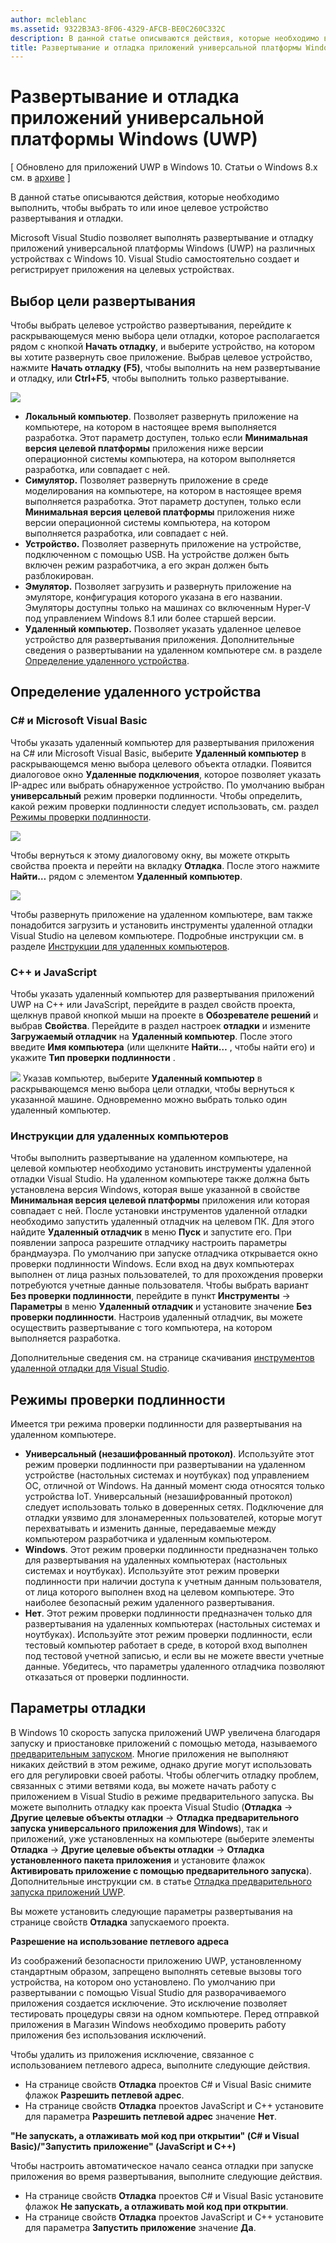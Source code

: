 ```yaml
---
author: mcleblanc
ms.assetid: 9322B3A3-8F06-4329-AFCB-BE0C260C332C
description: В данной статье описываются действия, которые необходимо выполнить, чтобы выбрать то или иное целевое устройство развертывания и отладки.
title: Развертывание и отладка приложений универсальной платформы Windows (UWP)
---
```


# Развертывание и отладка приложений универсальной платформы Windows (UWP)

\[ Обновлено для приложений UWP в Windows 10. Статьи о Windows 8.x см. в [архиве](http://go.microsoft.com/fwlink/p/?linkid=619132) \]

В данной статье описываются действия, которые необходимо выполнить, чтобы выбрать то или иное целевое устройство развертывания и отладки.

Microsoft Visual Studio позволяет выполнять развертывание и отладку приложений универсальной платформы Windows (UWP) на различных устройствах с Windows 10. Visual Studio самостоятельно создает и регистрирует приложения на целевых устройствах.

## Выбор цели развертывания

Чтобы выбрать целевое устройство развертывания, перейдите к раскрывающемуся меню выбора цели отладки, которое располагается рядом с кнопкой **Начать отладку**, и выберите устройство, на котором вы хотите развернуть свое приложение. Выбрав целевое устройство, нажмите **Начать отладку (F5)**, чтобы выполнить на нем развертывание и отладку, или **Ctrl+F5**, чтобы выполнить только развертывание.

![](images/debug-device-target-list.png)

-   **Локальный компьютер**. Позволяет развернуть приложение на компьютере, на котором в настоящее время выполняется разработка. Этот параметр доступен, только если **Минимальная версия целевой платформы** приложения ниже версии операционной системы компьютера, на котором выполняется разработка, или совпадает с ней.
-   **Симулятор.** Позволяет развернуть приложение в среде моделирования на компьютере, на котором в настоящее время выполняется разработка. Этот параметр доступен, только если **Минимальная версия целевой платформы** приложения ниже версии операционной системы компьютера, на котором выполняется разработка, или совпадает с ней.
-   **Устройство.** Позволяет развернуть приложение на устройстве, подключенном с помощью USB. На устройстве должен быть включен режим разработчика, а его экран должен быть разблокирован.
-   **Эмулятор.** Позволяет загрузить и развернуть приложение на эмуляторе, конфигурация которого указана в его названии. Эмуляторы доступны только на машинах со включенным Hyper-V под управлением Windows 8.1 или более старшей версии.
-   **Удаленный компьютер.** Позволяет указать удаленное целевое устройство для развертывания приложения. Дополнительные сведения о развертывании на удаленном компьютере см. в разделе [Определение удаленного устройства](#specifying-a-remote-device).

## Определение удаленного устройства

### C# и Microsoft Visual Basic

Чтобы указать удаленный компьютер для развертывания приложения на C# или Microsoft Visual Basic, выберите **Удаленный компьютер** в раскрывающемся меню выбора целевого объекта отладки. Появится диалоговое окно **Удаленные подключения**, которое позволяет указать IP-адрес или выбрать обнаруженное устройство. По умолчанию выбран **универсальный** режим проверки подлинности. Чтобы определить, какой режим проверки подлинности следует использовать, см. раздел [Режимы проверки подлинности](#authentication-modes).

![](images/debug-remote-connections.png)

Чтобы вернуться к этому диалоговому окну, вы можете открыть свойства проекта и перейти на вкладку **Отладка**. После этого нажмите **Найти…** рядом с элементом **Удаленный компьютер**.

![](images/debug-remote-machine-config.png)

Чтобы развернуть приложение на удаленном компьютере, вам также понадобится загрузить и установить инструменты удаленной отладки Visual Studio на целевом компьютере. Подробные инструкции см. в разделе [Инструкции для удаленных компьютеров](#remote-pc-instructions).

### C++ и JavaScript

Чтобы указать удаленный компьютер для развертывания приложений UWP на C++ или JavaScript, перейдите в раздел свойств проекта, щелкнув правой кнопкой мыши на проекте в **Обозревателе решений** и выбрав **Свойства**. Перейдите в раздел настроек **отладки** и измените **Загружаемый отладчик** на **Удаленный компьютер**. После этого введите **Имя компьютера** (или щелкните **Найти…** , чтобы найти его) и укажите **Тип проверки подлинности** .

![](images/debug-property-pages.png)
Указав компьютер, выберите **Удаленный компьютер** в раскрывающемся меню выбора цели отладки, чтобы вернуться к указанной машине. Одновременно можно выбрать только один удаленный компьютер.

### Инструкции для удаленных компьютеров

Чтобы выполнить развертывание на удаленном компьютере, на целевой компьютер необходимо установить инструменты удаленной отладки Visual Studio. На удаленном компьютере также должна быть установлена версия Windows, которая выше указанной в свойстве **Минимальная версия целевой платформы** приложения или которая совпадает с ней. После установки инструментов удаленной отладки необходимо запустить удаленный отладчик на целевом ПК. Для этого найдите **Удаленный отладчик** в меню **Пуск** и запустите его. При появлении запроса разрешите отладчику настроить параметры брандмауэра. По умолчанию при запуске отладчика открывается окно проверки подлинности Windows. Если вход на двух компьютерах выполнен от лица разных пользователей, то для прохождения проверки потребуются учетные данные пользователя. Чтобы выбрать вариант **Без проверки подлинности**, перейдите в пункт **Инструменты** -&gt; **Параметры** в меню **Удаленный отладчик** и установите значение **Без проверки подлинности**. Настроив удаленный отладчик, вы можете осуществить развертывание с того компьютера, на котором выполняется разработка.

Дополнительные сведения см. на странице скачивания [инструментов удаленной отладки для Visual Studio]( http://go.microsoft.com/fwlink/?LinkId=717039).

## Режимы проверки подлинности

Имеется три режима проверки подлинности для развертывания на удаленном компьютере.

- **Универсальный (незашифрованный протокол)**. Используйте этот режим проверки подлинности при развертывании на удаленном устройстве (настольных системах и ноутбуках) под управлением ОС, отличной от Windows. На данный момент сюда относятся только устройства IoT. Универсальный (незашифрованный протокол) следует использовать только в доверенных сетях. Подключение для отладки уязвимо для злонамеренных пользователей, которые могут перехватывать и изменить данные, передаваемые между компьютером разработчика и удаленным компьютером.
- **Windows**. Этот режим проверки подлинности предназначен только для развертывания на удаленных компьютерах (настольных системах и ноутбуках). Используйте этот режим проверки подлинности при наличии доступа к учетным данным пользователя, от лица которого выполнен вход на целевом компьютере. Это наиболее безопасный режим удаленного развертывания.
- **Нет**. Этот режим проверки подлинности предназначен только для развертывания на удаленных компьютерах (настольных системах и ноутбуках). Используйте этот режим проверки подлинности, если тестовый компьютер работает в среде, в которой вход выполнен под тестовой учетной записью, и если вы не можете ввести учетные данные. Убедитесь, что параметры удаленного отладчика позволяют отказаться от проверки подлинности.

## Параметры отладки

В Windows 10 скорость запуска приложений UWP увеличена благодаря запуску и приостановке приложений с помощью метода, называемого [предварительным запуском](https://msdn.microsoft.com/library/windows/apps/Mt593297). Многие приложения не выполняют никаких действий в этом режиме, однако другие могут использовать его для регулировки своей работы. Чтобы облегчить отладку проблем, связанных с этими ветвями кода, вы можете начать работу с приложением в Visual Studio в режиме предварительного запуска. Вы можете выполнить отладку как проекта Visual Studio (**Отладка** -&gt; **Другие целевые объекты отладки** -&gt; **Отладка предварительного запуска универсального приложения для Windows**), так и приложений, уже установленных на компьютере (выберите элементы **Отладка** -&gt; **Другие целевые объекты отладки** -&gt; **Отладка установленного пакета приложения** и установите флажок **Активировать приложение с помощью предварительного запуска**). Дополнительные инструкции см. в статье [Отладка предварительного запуска приложений UWP]( http://go.microsoft.com/fwlink/?LinkId=717245).

Вы можете установить следующие параметры развертывания на странице свойств **Отладка** запускаемого проекта.

**Разрешение на использование петлевого адреса**

Из соображений безопасности приложению UWP, установленному стандартным образом, запрещено выполнять сетевые вызовы того устройства, на котором оно установлено. По умолчанию при развертывании с помощью Visual Studio для разворачиваемого приложения создается исключение. Это исключение позволяет тестировать процедуры связи на одном компьютере. Перед отправкой приложения в Магазин Windows необходимо проверить работу приложения без использования исключений.

Чтобы удалить из приложения исключение, связанное с использованием петлевого адреса, выполните следующие действия.

-   На странице свойств **Отладка** проектов C# и Visual Basic снимите флажок **Разрешить петлевой адрес**.
-   На странице свойств **Отладка** проектов JavaScript и C++ установите для параметра **Разрешить петлевой адрес** значение **Нет**.

**"Не запускать, а отлаживать мой код при открытии" (C# и Visual Basic)/"Запустить приложение" (JavaScript и C++)**

Чтобы настроить автоматическое начало сеанса отладки при запуске приложения во время развертывания, выполните следующие действия.

-   На странице свойств **Отладка** проектов C# и Visual Basic установите флажок **Не запускать, а отлаживать мой код при открытии**.
-   На странице свойств **Отладка** проектов JavaScript и C++ установите для параметра **Запустить приложение** значение **Да**.




<!--HONumber=May16_HO2-->


